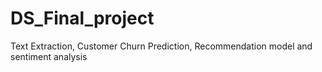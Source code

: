 # DS_Final_project
Text Extraction, Customer Churn Prediction, Recommendation model and sentiment analysis 
